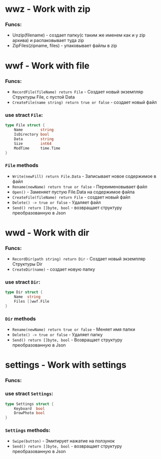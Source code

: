 # wwz - Work with zip

### Funcs:
* Unzip(filename) - создает папку(с таким же именем как и у zip архива) и распаковывает туда zip
* ZipFiles(zipname, files) - упаковывает файлы в zip

# wwf - Work with file

### Funcs:
* `RecordFile(fileName) return File` - Создает новый экземпляр Структуры File, с пустой Data
* `CreateFile(name string) return true or false` - создает новый файл

### use stract `File`:
```go
type File struct {
	Name        string
	IsDirectory bool
	Data        string
	Size        int64
	ModTime     time.Time
}
```
### `File` methods
* `Write(newFill) return File.Data` - Записывает новое содержимое в файл 
* `Rename(newName) return true or false` - Переименовывает файл
* `Open()` - Заменяет пустую File.Data на содержимое файла 
*	`CreateFile(fileName) return File` - создает новый файл
* `Delete() -> true or false` - Удаляет файл
* `Send() return []byte, bool` - возвращает структуру преобразованную в Json

# wwd - Work with dir

### Funcs:
* `RecordDir(path string) return Dir` - Создает новый экземпляр Структуры Dir
* `CreateDir(name)` - создает новую папку

### use stract `Dir`:
```go
type Dir struct {
	Name  string
	Files []wwf.File
}
```
### `Dir` methods
* `Rename(newName) return true or false` - Меняет имя папки
* `Delete() -> true or false` - Удаляет папку
* `Send() return []byte, bool` - Возвращает структуру преобразованную в Json

# settings - Work with settings
### Funcs:
### use stract `Settings`:
```go
type Settings struct {
	Keyboard  bool
	DrowPhoto bool
}
```
### `Settings` methods:
* `Swipe(button)` - Эмитирует нажатие на ползунок
* `Send() return []byte, bool` - возвращает структуру преобразованную в Json